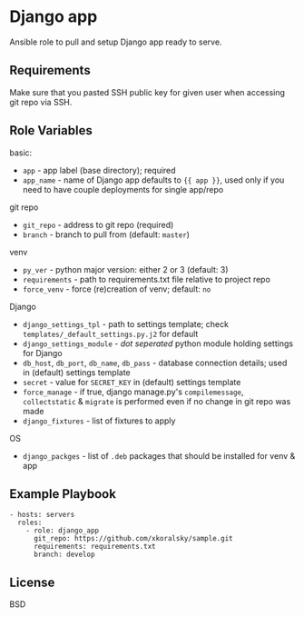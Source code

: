 Django app
==========


Ansible role to pull and setup Django app ready to serve.

Requirements
------------

Make sure that you pasted SSH public key for given user when accessing git repo
via SSH.

Role Variables
--------------

basic:

- `app` - app label (base directory); required
- `app_name` - name of Django app defaults to `{{ app }}`, used only if you need to
    have couple deployments for single app/repo

git repo

- `git_repo` - address to git repo (required)
- `branch` - branch to pull from (default: `master`)

venv

- `py_ver` - python major version: either 2 or 3 (default: 3)
- `requirements` - path to requirements.txt file relative to project repo
- `force_venv` - force (re)creation of venv; default: `no`

Django

- `django_settings_tpl` - path to settings template; check `templates/_default_settings.py.j2` for default
- `django_settings_module` - *dot seperated* python module holding settings for Django
- `db_host`, `db_port`, `db_name`, `db_pass` - database connection details; used in (default) settings template
- `secret` - value for `SECRET_KEY` in (default) settings template
- `force_manage` - if true, django manage.py's `compilemessage`, `collectstatic` & `migrate` is performed
    even if no change in git repo was made
- `django_fixtures` - list of fixtures to apply

OS

- `django_packges` - list of `.deb` packages that should be installed for venv & app 

Example Playbook
----------------

    - hosts: servers
      roles:
        - role: django_app
          git_repo: https://github.com/xkoralsky/sample.git
          requirements: requirements.txt
          branch: develop

License
-------

BSD
